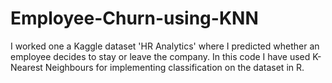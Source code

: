# Employee-Churn-using-KNN
I worked one a Kaggle dataset 'HR Analytics' where I predicted whether an employee decides to stay or leave the company. In this code I have used K-Nearest Neighbours for implementing classification on the dataset in R.
